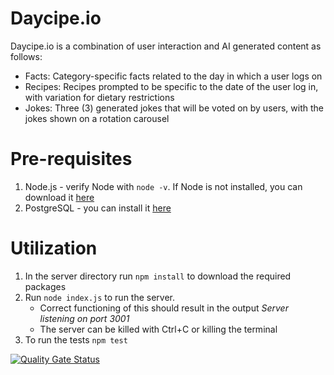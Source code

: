 # Daycipe.io
Daycipe.io is a combination of user interaction and AI generated content as follows:
- Facts: Category-specific facts related to the day in which a user logs on
- Recipes: Recipes prompted to be specific to the date of the user log in, with variation for dietary restrictions
- Jokes: Three (3) generated jokes that will be voted on by users, with the jokes shown on a rotation carousel

# Pre-requisites
1. Node.js - verify Node with ```node -v```. If Node is not installed, you can download it [here](https://nodejs.org/en/download)
2. PostgreSQL - you can install it [here](https://www.postgresql.org/download/)

# Utilization
1. In the server directory run ```npm install``` to download the required packages
2. Run ```node index.js``` to run the server. 
    - Correct functioning of this should result in the output *Server listening on port 3001* 
    - The server can be killed with Ctrl+C or killing the terminal
3. To run the tests ```npm test```    


[![Quality Gate Status](https://sonarcloud.io/api/project_badges/measure?project=SWEN-732-Group-2_daycipe&metric=alert_status)](https://sonarcloud.io/summary/new_code?id=SWEN-732-Group-2_daycipe)